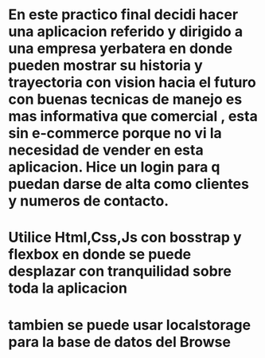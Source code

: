 # En este practico final decidi hacer una aplicacion referido y dirigido a una empresa yerbatera en donde pueden mostrar su historia y trayectoria con vision hacia el futuro con buenas tecnicas de manejo es mas informativa que comercial , esta sin e-commerce porque no vi la necesidad de vender en esta aplicacion. Hice un login para q puedan darse de alta como clientes y numeros de contacto.

# Utilice Html,Css,Js con bosstrap y flexbox en donde se puede desplazar con tranquilidad sobre toda la aplicacion

# tambien se puede usar localstorage para la base de datos del Browse